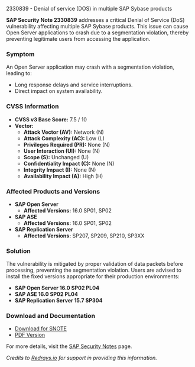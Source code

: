 2330839 - Denial of service (DOS) in multiple SAP Sybase products

**SAP Security Note 2330839** addresses a critical Denial of Service (DoS) vulnerability affecting multiple SAP Sybase products. This issue can cause Open Server applications to crash due to a segmentation violation, thereby preventing legitimate users from accessing the application.

### **Symptom**
An Open Server application may crash with a segmentation violation, leading to:
- Long response delays and service interruptions.
- Direct impact on system availability.

### **CVSS Information**
- **CVSS v3 Base Score:** 7.5 / 10
- **Vector:** 
  - **Attack Vector (AV):** Network (N)
  - **Attack Complexity (AC):** Low (L)
  - **Privileges Required (PR):** None (N)
  - **User Interaction (UI):** None (N)
  - **Scope (S):** Unchanged (U)
  - **Confidentiality Impact (C):** None (N)
  - **Integrity Impact (I):** None (N)
  - **Availability Impact (A):** High (H)

### **Affected Products and Versions**
- **SAP Open Server**
  - **Affected Versions:** 16.0 SP01, SP02
- **SAP ASE**
  - **Affected Versions:** 16.0 SP01, SP02
- **SAP Replication Server**
  - **Affected Versions:** SP207, SP209, SP210, SP3XX

### **Solution**
The vulnerability is mitigated by proper validation of data packets before processing, preventing the segmentation violation. Users are advised to install the fixed versions appropriate for their production environments:

- **SAP Open Server 16.0 SP02 PL04**
- **SAP ASE 16.0 SP02 PL04**
- **SAP Replication Server 15.7 SP304**

### **Download and Documentation**
- [Download for SNOTE](https://notesdownloads.sap.com/note/0040000018349192017)
- [PDF Version](https://userapps.support.sap.com/sap/support/sfm/notes/print/0002330839?language=en-US&token=C4B2C86B74B1BB4A367532018F6A66CE)

For more details, visit the [SAP Security Notes](https://me.sap.com/notes/0002330839) page.

*Credits to [Redrays.io](https://redrays.io) for support in providing this information.*